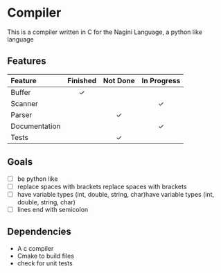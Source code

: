 # Compiler

This is a compiler written in C for the Nagini Language, a python like language

## Features

| Feature       | Finished | Not Done | In Progress |
| :------------ | :------: | :------: | :---------: |
| Buffer        |    ✓     |          |             |
| Scanner       |          |          |      ✓      |
| Parser        |          |    ✓     |             |
| Documentation |          |          |      ✓      |
| Tests         |          |    ✓     |             |

## Goals

- [ ] be python like
- [ ] replace spaces with brackets replace spaces with brackets
- [ ] have variable types (int, double, string, char)have variable types (int, double, string, char)
- [ ] lines end with semicolon

## Dependencies

- A c compiler
- Cmake to build files
- check for unit tests
